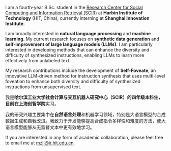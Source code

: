 I am a fourth-year B.Sc. student in the [Research Center for Social Computing and Information Retrieval (SCIR)](http://ir.hit.edu.cn/) at **Harbin Institute of Technology** (HIT, China), currently interning at **Shanghai Innovation Institute**. 

I am broadly interested in **natural language processing** and **machine learning**. My current research focuses on **synthetic data generation** and **self-improvement of large language models (LLMs)**. I am particularly interested in developing methods that can enhance the diversity and difficulty of synthesized instructions, enabling LLMs to learn more effectively from unlabeled text.

My research contributions include the development of **Self-Foveate**, an innovative LLM-driven method for instruction synthesis that uses multi-level foveation to enhance both diversity and difficulty of synthesized instructions from unsupervised text.

我是**哈尔滨工业大学社会计算与交互机器人研究中心（SCIR）**的四年级本科生，目前在**上海创智学院**实习。

我的研究兴趣主要集中在**自然语言处理**和机器学习领域，特别是大语言模型的合成数据生成和自我改进。我致力于开发能够提高合成指令多样性和难度的方法，使大语言模型能够从无监督文本中更有效地学习。

If you are interested in any form of academic collaboration, please feel free to email me at [mzli@ir.hit.edu.cn](mailto:mzli@ir.hit.edu.cn).